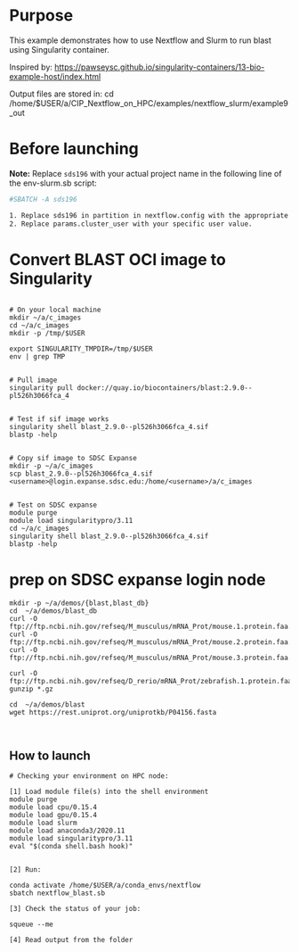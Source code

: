 # Purpose

This example demonstrates how to use Nextflow and Slurm to run blast using Singularity container.

Inspired by: https://pawseysc.github.io/singularity-containers/13-bio-example-host/index.html

Output files are stored in:  cd /home/$USER/a/CIP_Nextflow_on_HPC/examples/nextflow_slurm/example9_out


# Before launching


**Note:** Replace `sds196` with your actual project name in the following line of the env-slurm.sb script:
```bash
#SBATCH -A sds196

1. Replace sds196 in partition in nextflow.config with the appropriate value for your  access configuration.
2. Replace params.cluster_user with your specific user value.

```

# Convert BLAST OCI image to Singularity

```

# On your local machine
mkdir ~/a/c_images
cd ~/a/c_images
mkdir -p /tmp/$USER

export SINGULARITY_TMPDIR=/tmp/$USER
env | grep TMP


# Pull image
singularity pull docker://quay.io/biocontainers/blast:2.9.0--pl526h3066fca_4


# Test if sif image works 
singularity shell blast_2.9.0--pl526h3066fca_4.sif
blastp -help


# Copy sif image to SDSC Expanse
mkdir -p ~/a/c_images
scp blast_2.9.0--pl526h3066fca_4.sif  <username>@login.expanse.sdsc.edu:/home/<username>/a/c_images


# Test on SDSC expanse
module purge
module load singularitypro/3.11
cd ~/a/c_images
singularity shell blast_2.9.0--pl526h3066fca_4.sif
blastp -help
```


# prep on SDSC expanse login node
```
mkdir -p ~/a/demos/{blast,blast_db}
cd  ~/a/demos/blast_db
curl -O ftp://ftp.ncbi.nih.gov/refseq/M_musculus/mRNA_Prot/mouse.1.protein.faa.gz
curl -O ftp://ftp.ncbi.nih.gov/refseq/M_musculus/mRNA_Prot/mouse.2.protein.faa.gz
curl -O ftp://ftp.ncbi.nih.gov/refseq/M_musculus/mRNA_Prot/mouse.3.protein.faa.gz

curl -O ftp://ftp.ncbi.nih.gov/refseq/D_rerio/mRNA_Prot/zebrafish.1.protein.faa.gz
gunzip *.gz

cd  ~/a/demos/blast
wget https://rest.uniprot.org/uniprotkb/P04156.fasta



```


## How to launch 

```
# Checking your environment on HPC node:

[1] Load module file(s) into the shell environment
module purge
module load cpu/0.15.4
module load gpu/0.15.4
module load slurm
module load anaconda3/2020.11
module load singularitypro/3.11
eval "$(conda shell.bash hook)"


[2] Run:

conda activate /home/$USER/a/conda_envs/nextflow
sbatch nextflow_blast.sb

[3] Check the status of your job:

squeue --me

[4] Read output from the folder


```
